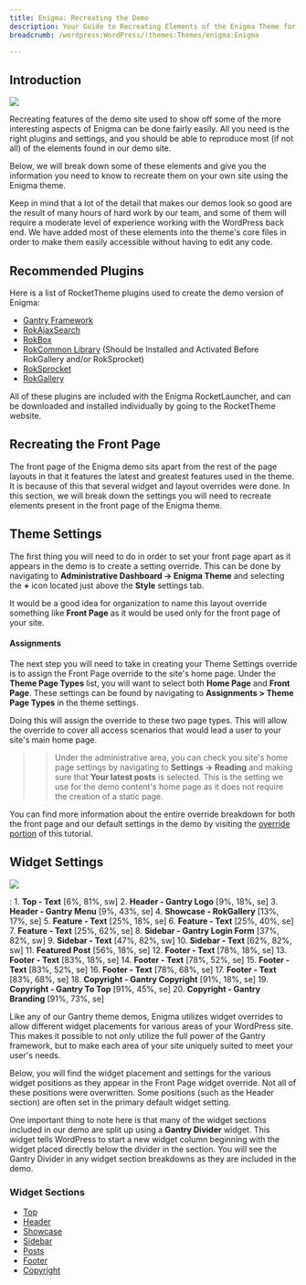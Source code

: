 ```yaml
---
title: Enigma: Recreating the Demo
description: Your Guide to Recreating Elements of the Enigma Theme for WordPress
breadcrumb: /wordpress:WordPress/!themes:Themes/enigma:Enigma

---
```


Introduction
-----

![][theme]

Recreating features of the demo site used to show off some of the more interesting aspects of Enigma can be done fairly easily. All you need is the right plugins and settings, and you should be able to reproduce most (if not all) of the elements found in our demo site. 

Below, we will break down some of these elements and give you the information you need to know to recreate them on your own site using the Enigma theme.

Keep in mind that a lot of the detail that makes our demos look so good are the result of many hours of hard work by our team, and some of them will require a moderate level of experience working with the WordPress back end. We have added most of these elements into the theme's core files in order to make them easily accessible without having to edit any code.

Recommended Plugins
-----

Here is a list of RocketTheme plugins used to create the demo version of Enigma:

* [Gantry Framework][gantry]
* [RokAjaxSearch][rokajaxsearch]
* [RokBox][rokbox]
* [RokCommon Library](http://www.rockettheme.com/wordpress/plugins/rokutilities) (Should be Installed and Activated Before RokGallery and/or RokSprocket)
* [RokSprocket][roksprocket]
* [RokGallery][gallery]

All of these plugins are included with the Enigma RocketLauncher, and can be downloaded and installed individually by going to the RocketTheme website.

Recreating the Front Page
-----

The front page of the Enigma demo sits apart from the rest of the page layouts in that it features the latest and greatest features used in the theme. It is because of this that several widget and layout overrides were done. In this section, we will break down the settings you will need to recreate elements present in the front page of the Enigma theme.

Theme Settings
-----

The first thing you will need to do in order to set your front page apart as it appears in the demo is to create a setting override. This can be done by navigating to **Administrative Dashboard -> Enigma Theme** and selecting the **+** icon located just above the **Style** settings tab. 

It would be a good idea for organization to name this layout override something like **Front Page** as it would be used only for the front page of your site.

#### Assignments
The next step you will need to take in creating your Theme Settings override is to assign the Front Page override to the site's home page. Under the **Theme Page Types** list, you will want to select both **Home Page** and **Front Page**. These settings can be found by navigating to **Assignments > Theme Page Types** in the theme settings.

Doing this will assign the override to these two page types. This will allow the override to cover all access scenarios that would lead a user to your site's main home page.

>> Under the administrative area, you can check you site's home page settings by navigating to **Settings -> Reading** and making sure that **Your latest posts** is selected. This is the setting we use for the demo content's home page as it does not require the creation of a static page.

You can find more information about the entire override breakdown for both the front page and our default settings in the demo by visiting the [override portion][demooverride] of this tutorial.

Widget Settings
-----

![][theme2]

:   1. **Top - Text** [6%, 81%, sw]
    2. **Header - Gantry Logo** [9%, 18%, se]
    3. **Header - Gantry Menu** [9%, 43%, se]
    4. **Showcase - RokGallery** [13%, 17%, se]
    5. **Feature - Text** [25%, 18%, se]
    6. **Feature - Text** [25%, 40%, se]
    7. **Feature - Text** [25%, 62%, se]
    8. **Sidebar - Gantry Login Form** [37%, 82%, sw]
    9. **Sidebar - Text** [47%, 82%, sw]
    10. **Sidebar - Text** [62%, 82%, sw]
    11. **Featured Post** [56%, 18%, se]
    12. **Footer - Text** [78%, 18%, se]
    13. **Footer - Text** [83%, 18%, se]
    14. **Footer - Text** [78%, 52%, se]
    15. **Footer - Text** [83%, 52%, se]
    16. **Footer - Text** [78%, 68%, se]
    17. **Footer - Text** [83%, 68%, se]
    18. **Copyright - Gantry Copyright** [91%, 18%, se]
    19. **Copyright - Gantry To Top** [91%, 45%, se]
    20. **Copyright - Gantry Branding** [91%, 73%, se]

Like any of our Gantry theme demos, Enigma utilizes widget overrides to allow different widget placements for various areas of your WordPress site. This makes it possible to not only utilize the full power of the Gantry framework, but to make each area of your site uniquely suited to meet your user's needs.

Below, you will find the widget placement and settings for the various widget positions as they appear in the Front Page widget override. Not all of these positions were overwritten. Some positions (such as the Header section) are often set in the primary default widget setting.

One important thing to note here is that many of the widget sections included in our demo are split up using a **Gantry Divider** widget. This widget tells WordPress to start a new widget column beginning with the widget placed directly below the divider in the section. You will see the Gantry Divider in any widget section breakdowns as they are included in the demo.

### Widget Sections

* [Top][top]
* [Header][header]
* [Showcase][showcase]
* [Sidebar][sidebar]
* [Posts][posts]
* [Footer][footer]
* [Copyright][copyright]

[gantry]: http://gantry.org/downloads
[rokajaxsearch]: http://www.rockettheme.com/wordpress/plugins/rokajaxsearch
[rokbox]: http://www.rockettheme.com/wordpress/plugins/rokbox
[roksprocket]: http://www.rockettheme.com/wordpress/plugins/roksprocket
[theme]: assets/enigma.jpeg
[theme2]: assets/enigma2.jpg
[roksprocket]: ../../plugins/roksprocket/
[gallery]: http://www.rockettheme.com/wordpress/plugins/rokgallery
[faq]: faq.md
[menu]: ../../start/menu.md
[override]: http://docs.gantry.org/gantry4/configure
[showcase]: demo_showcase.md
[feature]: demo_feature.md
[sidebar]: demo_sidebar.md
[footer]: demo_footer.md
[posts]: demo_posts.md
[header]: demo_header.md
[top]: demo_top.md
[copyright]: demo_copyright.md
[demooverride]: demo_override.md

